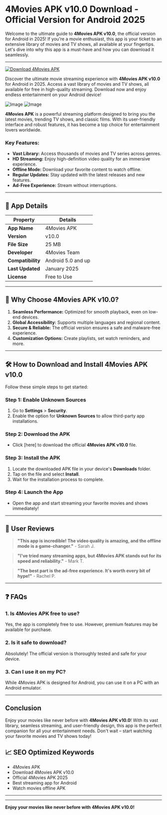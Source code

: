 # 4Movies APK v10.0 Download - Official Version for Android 2025

Welcome to the ultimate guide to **4Movies APK v10.0**, the official version for Android in 2025! If you're a movie enthusiast, this app is your ticket to an extensive library of movies and TV shows, all available at your fingertips. Let's dive into why this app is a must-have and how you can download it seamlessly.

---
<a href="https://apkbros.com/4movies-apk/" target="_blank">
    <img src="https://img.shields.io/badge/Download-4Movies%20APK-orange?style=for-the-badge&logo=android" alt="Download 4Movies APK">
</a>

Discover the ultimate movie streaming experience with **4Movies APK v10.0** for Android in 2025. Access a vast library of movies and TV shows, all available for free in high-quality streaming. Download now and enjoy endless entertainment on your Android device!

![Image](https://github.com/user-attachments/assets/451f111f-3bd6-4a07-b78e-bbdf77c01b66) ![Image](https://github.com/user-attachments/assets/c8e03d81-29bb-48c6-a8ff-63cbd8fe4377)

**4Movies APK** is a powerful streaming platform designed to bring you the latest movies, trending TV shows, and classic films. With its user-friendly interface and robust features, it has become a top choice for entertainment lovers worldwide.

### Key Features:
- **Vast Library:** Access thousands of movies and TV series across genres.
- **HD Streaming:** Enjoy high-definition video quality for an immersive experience.
- **Offline Mode:** Download your favorite content to watch offline.
- **Regular Updates:** Stay updated with the latest releases and new features.
- **Ad-Free Experience:** Stream without interruptions.

---

## 📲 App Details

| **Property**       | **Details**          |
|--------------------|----------------------|
| **App Name**       | 4Movies APK          |
| **Version**        | v10.0                |
| **File Size**      | 25 MB                |
| **Developer**      | 4Movies Team         |
| **Compatibility**  | Android 5.0 and up   |
| **Last Updated**   | January 2025         |
| **License**        | Free to Use          |

---

## 🚀 Why Choose 4Movies APK v10.0?

1. **Seamless Performance:** Optimized for smooth playback, even on low-end devices.
2. **Global Accessibility:** Supports multiple languages and regional content.
3. **Secure & Reliable:** The official version ensures a safe and malware-free experience.
4. **Customization Options:** Create playlists, set watch reminders, and more.

---

## 🛠️ How to Download and Install 4Movies APK v10.0

Follow these simple steps to get started:

### Step 1: Enable Unknown Sources
1. Go to **Settings** > **Security**.
2. Enable the option for **Unknown Sources** to allow third-party app installations.

### Step 2: Download the APK
- Click [here] to download the official **4Movies APK v10.0** file.

### Step 3: Install the APK
1. Locate the downloaded APK file in your device's **Downloads** folder.
2. Tap on the file and select **Install**.
3. Wait for the installation process to complete.

### Step 4: Launch the App
- Open the app and start streaming your favorite movies and shows immediately!

---

## 🌟 User Reviews

> **"This app is incredible! The video quality is amazing, and the offline mode is a game-changer."** - Sarah J.

> **"I've tried many streaming apps, but 4Movies APK stands out for its speed and reliability."** - Mark T.

> **"The best part is the ad-free experience. It's worth every bit of hype!"** - Rachel P.

---

## ❓ FAQs

### 1. Is 4Movies APK free to use?
Yes, the app is completely free to use. However, premium features may be available for purchase.

### 2. Is it safe to download?
Absolutely! The official version is thoroughly tested and safe for your device.

### 3. Can I use it on my PC?
While 4Movies APK is designed for Android, you can use it on a PC with an Android emulator.

---

## Conclusion

Enjoy your movies like never before with **4Movies APK v10.0**! With its vast library, seamless streaming, and user-friendly design, this app is the perfect companion for all your entertainment needs. Don't wait – start watching your favorite movies and TV shows today!


## 📈 SEO Optimized Keywords
- 4Movies APK
- Download 4Movies APK v10.0
- Official 4Movies APK 2025
- Best streaming app for Android
- Watch movies offline APK

---
---

**Enjoy your movies like never before with 4Movies APK v10.0!**
